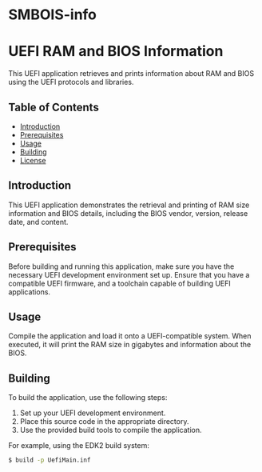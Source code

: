
# SMBOIS-info
# UEFI RAM and BIOS Information

This UEFI application retrieves and prints information about RAM and BIOS using the UEFI protocols and libraries.

## Table of Contents
- [Introduction](#introduction)
- [Prerequisites](#prerequisites)
- [Usage](#usage)
- [Building](#building)
- [License](#license)

## Introduction

This UEFI application demonstrates the retrieval and printing of RAM size information and BIOS details, including the BIOS vendor, version, release date, and content.

## Prerequisites

Before building and running this application, make sure you have the necessary UEFI development environment set up. Ensure that you have a compatible UEFI firmware, and a toolchain capable of building UEFI applications.

## Usage

Compile the application and load it onto a UEFI-compatible system. When executed, it will print the RAM size in gigabytes and information about the BIOS.

## Building

To build the application, use the following steps:

1. Set up your UEFI development environment.
2. Place this source code in the appropriate directory.
3. Use the provided build tools to compile the application.

For example, using the EDK2 build system:

```bash
$ build -p UefiMain.inf
